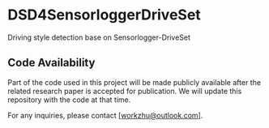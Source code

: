# DSD4SensorloggerDriveSet
 Driving style detection base on Sensorlogger-DriveSet

## Code Availability

Part of the code used in this project will be made publicly available after the related research paper is accepted for publication. We will update this repository with the code at that time.

For any inquiries, please contact [workzhu@outlook.com].

